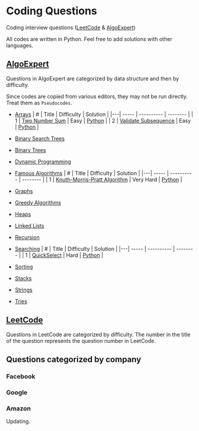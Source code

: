# Coding Questions
Coding interview questions ([LeetCode](#leetcode) &amp; [AlgoExpert](#algoexpert))

All codes are written in Python.
Feel free to add solutions with other languages.

## [AlgoExpert](/AlgoExpert)
Questions in AlgoExpert are categorized by data structure and then by difficulty.

Since codes are copied from various editors, they may not be run directly. Treat them as `Pseudocodes`.

- [Arrays](/AlgoExpert/Arrays)
| # | Title | Difficulty | Solution |
|---| ----- | ---------- | -------- |
| 1 | [Two Number Sum](/AlgoExpert/Arrays/Easy/Two%20Number%20Sum) | Easy | [Python](/AlgoExpert/Arrays/Easy/Two%20Number%20Sum/Two%20Number%20Sum.py) |
| 2 | [Validate Subsequence](/AlgoExpert/Arrays/Easy/Validate%20Subsequence) | Easy | [Python](/AlgoExpert/Arrays/Easy/Validate%20Subsequence/Validate%20Subsequence.py) |

- [Binary Search Trees](/AlgoExpert/Binary%20Search%20Trees)
- [Binary Trees](/AlgoExpert/Binary%20Trees)
- [Dynamic Programming](/AlgoExpert/Dynamic%20Programming)
- [Famous Algorithms](/AlgoExpert/Famous%20Algorithms)
| # | Title | Difficulty | Solution |
|---| ----- | ---------- | -------- |
| 1 | [Knuth-Morris-Pratt Algorithm](/AlgoExpert/Famous%20Algorithms/Very%20Hard/Knuth-Morris-Pratt%20Algorithm) | Very Hard | [Python](/AlgoExpert/Famous%20Algorithms/Very%20Hard/Knuth-Morris-Pratt%20Algorithm/Knuth-Morris-Pratt%20Algorithm.py) |

- [Graphs](/AlgoExpert/Graphs)
- [Greedy Algorithms](/AlgoExpert/Greedy%20Algorithms)
- [Heaps](/AlgoExpert/Heaps)
- [Linked Lists](/AlgoExpert/Linked%20Lists)
- [Recursion](/AlgoExpert/Recursion)
- [Searching](/AlgoExpert/Searching)
| # | Title | Difficulty | Solution |
|---| ----- | ---------- | -------- |
| 1 | [QuickSelect](/AlgoExpert/Searching/Hard/QuickSelect) | Hard | [Python](/AlgoExpert/Searching/Hard/QuickSelect/QuickSelect.py) |

- [Sorting](/AlgoExpert/Sorting)
- [Stacks](/AlgoExpert/Stacks)
- [Strings](/AlgoExpert/Strings)
- [Tries](/AlgoExpert/Tries)

## [LeetCode](/LeetCode)
Questions in LeetCode are categorized by difficulty. 
The number in the title of the question represents the question number in LeetCode.

## Questions categorized by company
### Facebook
### Google
### Amazon

Updating.
